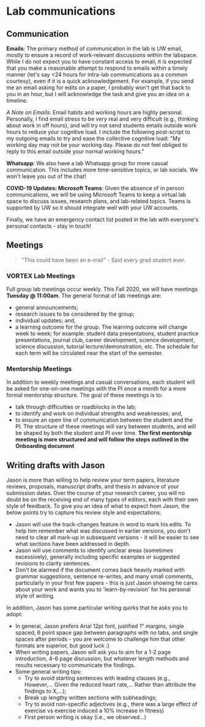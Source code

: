 # Lab communications

## Communication
**Emails**: The primary method of communication in the lab is UW email, mostly to ensure a record of work-relevant discussions within the labspace. While I do not expect you to have constant access to email, it is expected that you make a reasonable attempt to respond to emails within a timely manner (let's say <24 hours for intra-lab communications as a common courtesy), even if it is a quick acknowledgement. For example, if you send me an email asking for edits on a paper, I probably won't get that back to you in an hour, but I will acknowledge the task and give you an idea on a timeline.

*A Note on Emails*: Email habits and working hours are highly personal. Personally, I find email stress to be very real and very difficult (e.g., thinking about work in off hours), and will try not send students emails outside work hours to reduce your cognitive load. I include the following post-script to my outgoing emails to try and ease the collective cognitive load:
"My working day may not be your working day. Please do not feel obliged to reply to this email outside your normal working hours."

**Whatsapp**: We also have a lab Whatsapp group for more casual communication. This includes more time-sensitive topics, or lab socials. We won't leave you out of the chat!

**COVID-19 Updates: Microsoft Teams**: Given the absence of in person communications, we will be using Microsoft Teams to keep a virtual lab space to discuss issues, research plans, and lab-related topics. Teams is supported by UW so it should integrate well with your UW accounts.

Finally, we have an emergency contact list posted in the lab with everyone's personal contacts - stay in touch!

## Meetings

> "This could have been an e-mail" - Said every grad student ever.


### VORTEX Lab Meetings
Full group lab meetings occur weekly. This Fall 2020, we will have meetings **Tuesday @ 11:00am**. The general format of lab meetings are:
* general announcements;
* research issues to be considered by the group;
* individual updates; and,
* a learning outcome for the group. The learning outcome will change week to week;  for example: student data presentations, student practice presentations, journal club, career development, science development, science discussion, tutorial lecture/demonstration, etc. The schedule for each term will be circulated near the start of the semester.

### Mentorship Meetings
In addition to weekly meetings and casual conversations, each student will be asked for one-on-one meetings with the PI once a month for a more formal mentorship structure. The goal of these meetings is to:
* talk through difficulties or roadblocks in the lab;
* to identify and work on individual strengths and weaknesses; and,
* to ensure an open line of communication between the student and the PI.
The structure of these meetings will vary between students, and will be shaped by both the student and PI over time.
**The first mentorship meeting is more structured and will follow the steps outlined in the Onboarding document**

## Writing drafts with Jason
Jason is more than willing to help review your term papers, literature reviews, proposals, manuscript drafts, and thesis in advance of your submission dates. Over the course of your research career, you will no doubt be on the receiving end of many types of editors, each with their own style of feedback. To give you an idea of what to expect from Jason, the below points try to capture his review style and expectations.
* Jason will use the track-changes feature in word to mark his edits. To help him remember what was discussed in earlier versions, you don't need to clear all mark-up in subsequent versions - it will be easier to see what sections have been addressed in depth.
* Jason will use comments to identify unclear areas (sometimes excessively), generally including specific examples or suggested revisions to clarity sentences.
* Don't be alarmed if the document comes back heavily marked with grammar suggestions, sentence re-writes, and many small comments, particularly in your first few papers - this is just Jason showing he cares about your work and wants you to 'learn-by-revision' for his personal style of writing.

In addition, Jason has some particular writing quirks that he asks you to adopt:
* In general, Jason prefers Arial 12pt font, justified 1" margins, single spaced, 6 point space gap between paragraphs with no tabs, and single spaces after periods - you are welcome to challenge him that other formats are superior, but good luck :)
* When writing papers, Jason will ask you to aim for a 1-2 page introduction, 4-6 page discussion, but whatever length methods and results necessary to communicate the findings.
* Some general writing tips:
  * Try to avoid starting sentences with leading clauses (e.g., However,... Given the reduced heart rate,... Rather than attribute the findings to X,...);
  *  Break up lengthy written sections with subheadings;
  * Try to avoid non-specific adjectives (e.g., there was a large effect of exercise vs exercise induced a 10% increase in fitness)
  * First person writing is okay (i.e., we observed...)
